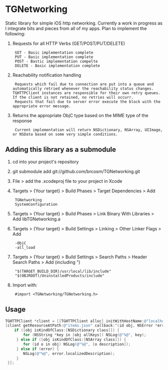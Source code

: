 TGNetworking
============

Static library for simple iOS http networking.  Currently a work in progress as I integrate bits and pieces from all of my apps.  Plan to implement the following:

1. Requests for all HTTP Verbs (GET/POST/PUT/DELETE)
        
		GET - Basic implementation complete
		PUT - Basic implementation complete
		POST - Bastic implementation compelte
		DELETE - Basic implementation complete
		
2. Reachability notification handling

        Requests which fail due to connection are put into a queue and automatically retried whenever the reachability status changes.  TGHTTPClient instances are responsible for their own retry queues.  If the client is not retained, no retries will occurr.
		Requests that fail due to server error execute the block with the appropriate error message.
		
3. Returns the appropriate ObjC type based on the MIME type of the response

        Current implementation will return NSDictionary, NSArray, UIImage, or NSData based on some very simple conditions.

## Adding this library as a submodule

1. cd into your project's repository
2. git submodule add git://github.com/brcosm/TGNetworking.git
3. File > add the .xcodeproj file to your project in Xcode
4. Targets > {Your target} > Build Phases > Target Dependencies > Add 
        
		TGNetworking
		SystemConfiguration
		
5. Targets > {Your target} > Build Phases > Link Binary With Libraries > Add libTGNetworking.a
6. Targets > {Your target} > Build Settings > Linking > Other Linker Flags > Add

        -ObjC
        -all_load
      
7. Targets > {Your target} > Build Settings > Search Paths > Header Search Paths > Add (including ")

        "$(TARGET_BUILD_DIR)/usr/local/lib/include"
        "$(OBJROOT)/UninstalledProducts/include"
        
8. Import with:
 
        #import <TGNetworking/TGNetworking.h>

## Usage

``` objective-c
TGHTTPClient *client = [[TGHTTPClient alloc] initWithHostName:@"localhost" port:@"8000"];
[client getResourceAtPath:@"items.json" callback:^(id obj, NSError *error) {
	if ([obj isKindOfClass:[NSDictionary class]]) {
    	for (NSString *key in [obj allKeys]) NSLog(@"%@", key);
   	 } else if ([obj isKindOfClass:[NSArray class]]) {
     	for (id o in obj) NSLog(@"%@", [o description]);
   	 } else if (error) {
     	NSLog(@"%@", error.localizedDescription);
     }
 }];
 ```
